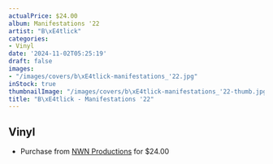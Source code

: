 ```yaml
---
actualPrice: $24.00
album: Manifestations '22
artist: "B\xE4tlick"
categories:
- Vinyl
date: '2024-11-02T05:25:19'
draft: false
images:
- "/images/covers/b\xE4tlick-manifestations_'22.jpg"
inStock: true
thumbnailImage: "/images/covers/b\xE4tlick-manifestations_'22-thumb.jpg"
title: "B\xE4tlick - Manifestations '22"
---
```


## Vinyl
* Purchase from [NWN Productions](http://shop.nwnprod.com/index.php?route=product/product&path=75&product_id=36294&sort=pd.name&order=ASC) for $24.00
